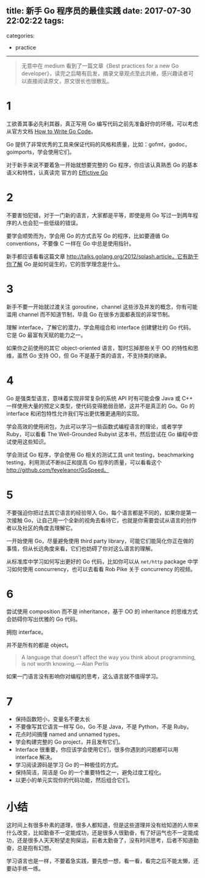 title: 新手 Go 程序员的最佳实践
date: 2017-07-30 22:02:22
tags:
- 
categories:
- practice
---

> 无意中在 medium 看到了一篇文章《Best practices for a new Go developer》，读完之后略有启发，摘录文章观点至此共飨，感兴趣读者可以直接阅读原文，原文很长也很散乱。

# 1

工欲善其事必先利其器，真正写用 Go 编写代码之前先准备好你的环境，可以考虑从官方文档 [How to Write Go Code](https://golang.org/doc/code.html)。

Go 提供了非常优秀的工具来保证代码的风格和质量，比如：gofmt，godoc，goimports，学会使用它们。

对于新手来说不要着急一开始就想要完整的 Go 程序，你应该认真熟悉 Go 的基本语义和特性，认真读完 官方的 [Effictive Go](https://golang.org/doc/effective_go.html)

# 2

不要害怕犯错，对于一门新的语言，大家都是平等，即使是用 Go 写过一到两年程序的人也会犯一些低级的错误。

要学会顺势而为，学会用 Go 的方式去写 Go 的程序，比如要遵循 Go conventions，不要像 C 一样在 Go 中总是使用指针。

新手都应该看看这篇文章 http://talks.golang.org/2012/splash.article，它有助于你了解 Go 是如何诞生的，它的哲学理念是什么。


# 3

新手不要一开始就过渡关注 goroutine，channel 这些涉及并发的概念，你有可能滥用 channel 而不知道节制，毕竟 Go 在很多方面都表现的非常节制。

理解 interface，了解它的潜力，学会用组合和 interface 创建健壮的 Go 代码， 它是 Go 最富有天赋的能力之一。

如果你之前使用的其它 object-oriented 语言，暂时忘掉那些关于 OO 的特性和思维，虽然 Go 支持 OO，但 Go 不是基于类的语言，不支持类的继承。

# 4 

Go 是强类型语言，意味着实现非常复杂的系统 API 时有可能会像 Java 或 C++ 一样使用大量的预定义类型，使代码变得脆弱丑陋，这并不是真正的 Go。Go 的 interface 和闭包特性允许我们写出更优雅更通用的实现。

学会高效的使用闭包，为此可以学习一些函数式编程语言的理论，或者学学 Ruby，可以看看 The Well-Grounded Rubyist 这本书，然后尝试在 Go 编程中尝试使用这些知识。

学会测试 Go 程序，学会使用 Go 相关的测试工具 unit testing，beachmarking testing，利用测试不断纠正和提高 Go 程序的质量，可以看看这个 http://github.com/feyeleanor/GoSpeed。

# 5

不要强迫你把过去其它语言的经验带入 Go，每个语言都是不同的，如果你是第一次接触 Go，让自己用一个全新的视角去看待它，也就是你需要尝试从语言的创作者以及社区的角度去理解它。


一开始使用 Go，尽量避免使用 third party library，可能它们能简化你正在做的事情，但从长远角度来看，它们也妨碍了你对这么语言的理解。

从标准库中学习如何写出更好的 Go 代码，比如你可以从 `net/http` package 中学习如何使用 concurrency，也可以去看看  Rob Pike 关于 concurrency 的视频。

# 6

尝试使用 composition 而不是 inheritance，基于 OO 的 inheritance 的思维方式会妨碍你写出优雅的 Go 代码。

拥抱 interface。

并不是所有的都是 object。


> A language that doesn’t affect the way you think about programming, is not worth knowing. — Alan Perlis

如果一门语言没有影响你对编程的思考，这么语言就不值得学习。

# 7

- 保持函数短小，变量名不要太长
- 不要像写其它语言一样写 Go，Go 不是 Java，不是 Python，不是 Ruby。
- 花点时间搞懂 named and unnamed types。
- 学会构建完整的 Go project，并且发布它们。
- Interface 很重要，你应该学会使用它们，很多你遇到的问题都可以用 interface 解决。
- 学习阅读源码是学习 Go 的一种极佳的方式。
- 保持简洁，简洁是 Go 的一个重要特性之一，避免过度工程化。
- 以更小的单元实现你的代码功能，然后组合它们。


# 小结


这时间上有很多朴素的道理，很多人都知道，但是这些道理并没有给知道的人带来什么改变，比如勤奋不一定能成功，还是很多人很勤奋，有了好运气也不一定能成功，还是很多人天天盼望走狗屎运，前者太勤奋了，没有时间思考，后者不知道勤奋，总是抱有幻想。

学习语言也是一样，不要着急实践，要先想一想，看一看，看完之后不能太懒，还要动手练一练。